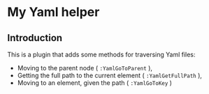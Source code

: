 # My Yaml helper

## Introduction

This is a plugin that adds some methods for traversing Yaml files:

- Moving to the parent node ( `:YamlGoToParent` ),
- Getting the full path to the current element ( `:YamlGetFullPath` ),
- Moving to an element, given the path ( `:YamlGoToKey` )
